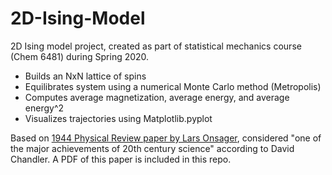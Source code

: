 # 2D-Ising-Model

2D Ising model project, created as part of statistical mechanics course (Chem 6481) during Spring 2020.

 - Builds an NxN lattice of spins
 - Equilibrates system using a numerical Monte Carlo method (Metropolis)
 - Computes average magnetization, average energy, and average energy^2
 - Visualizes trajectories using Matplotlib.pyplot
 
Based on [1944 Physical Review paper by Lars Onsager](Onsager_paper_1944.pdf), considered "one of the major achievements of
20th century science" according to David Chandler. A PDF of this paper is included in this repo.
